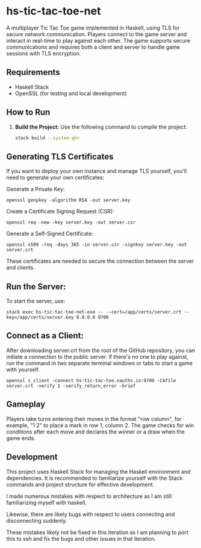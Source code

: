
# hs-tic-tac-toe-net

A multiplayer Tic Tac Toe game implemented in Haskell, using TLS for secure network communication. Players connect to the game server and interact in real-time to play against each other. The game supports secure communications and requires both a client and server to handle game sessions with TLS encryption.

## Requirements

- Haskell Stack
- OpenSSL (for testing and local development)

## How to Run

1. **Build the Project:**
   Use the following command to compile the project:
   ```bash
   stack build --system-ghc

## Generating TLS Certificates

If you want to deploy your own instance and manage TLS yourself, you'll need to generate your own certificates:

Generate a Private Key:

```
openssl genpkey -algorithm RSA -out server.key
```

Create a Certificate Signing Request (CSR):

```
openssl req -new -key server.key -out server.csr
```

Generate a Self-Signed Certificate:
```
openssl x509 -req -days 365 -in server.csr -signkey server.key -out server.crt
```
These certificates are needed to secure the connection between the server and clients.

## Run the Server:
To start the server, use:

```
stack exec hs-tic-tac-toe-net-exe -- --cert=/app/certs/server.crt --key=/app/certs/server.key 0.0.0.0 9700
```
## Connect as a Client:

After downloading server.crt from the root of the GitHub repository, you can initiate a connection to the public server. If there's no one to play against, run the command in two separate terminal windows or tabs to start a game with yourself.

```
openssl s_client -connect hs-tic-tac-toe.nauths.io:9700 -CAfile server.crt -verify 1 -verify_return_error -brief
```

## Gameplay

Players take turns entering their moves in the format "row column", for example, "1 2" to place a mark in row 1, column 2. The game checks for win conditions after each move and declares the winner or a draw when the game ends.

## Development

This project uses Haskell Stack for managing the Haskell environment and dependencies. It is recommended to familiarize yourself with the Stack commands and project structure for effective development.

I made numerous mistakes with respect to architecture as I am still familiarizing myself with haskell.

Likewise, there are likely bugs with respect to users connecting and disconnecting suddenly. 

These mistakes likely not be fixed in this iteration as I am planning to port this to ssh and fix the bugs and other issues in that iteration.